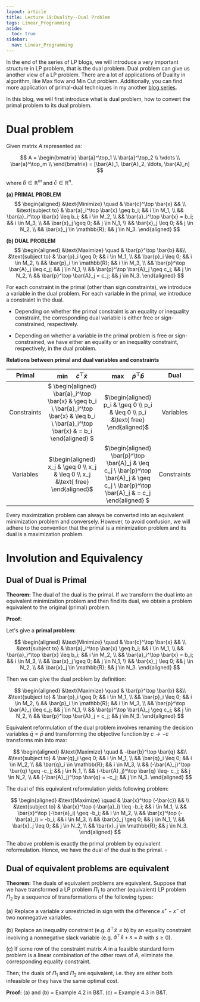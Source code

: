 ```yaml
---
layout: article
title: Lecture 19:Duality--Dual Problem
tags: Linear_Programming
aside:
  toc: true
sidebar:
  nav: Linear_Programming
---
```


In the end of the series of LP blogs, we will introduce a very important structure in LP problem, that is the dual problem. Dual problem can give us another view of a LP problem. There are a lot of applications of Duality in algorithm, like Max flow and Min Cut problem. Additionally, you can find more application of primal-dual techniques in my another [blog series](https://wu-haonan.github.io/2023/09/27/ADA_Lec_11.html).   



In this blog, we will first introduce what is dual problem, how to convert the primal problem to its dual problem.

<!--more-->

# Dual problem

Given matrix $A$ represented as:

$$
A = 
\begin{bmatrix}
\bar{a}^\top_1 \\
\bar{a}^\top_2 \\
\vdots \\
\bar{a}^\top_m \\
\end{bmatrix}
= [\bar{A}_1, \bar{A}_2, \ldots, \bar{A}_n]
$$

where $\bar{b} \in \mathbb{R}^m$ and $\bar{c} \in \mathbb{R}^n$.

**(a) PRIMAL PROBLEM**
$$
\begin{aligned}
&\text{Minimize} \quad & \bar{c}^\top \bar{x} && \\
&\text{subject to} & \bar{a}_i^\top \bar{x} \geq b_i; && i \in M_1, \\
&& \bar{a}_i^\top \bar{x} \leq b_i; && i \in M_2, \\
&& \bar{a}_i^\top \bar{x} = b_i; && i \in M_3, \\
&& \bar{x}_j \geq 0; && j \in N_1, \\
&& \bar{x}_j \leq 0; && j \in N_2, \\
&& \bar{x}_j \in \mathbb{R}; && j \in N_3.
\end{aligned}
$$

**(b) DUAL PROBLEM**
$$
\begin{aligned}
&\text{Maximize} \quad & \bar{p}^\top \bar{b} &&\\
&\text{subject to} & \bar{p}_i \geq 0; && i \in M_1, \\
&& \bar{p}_i \leq 0; && i \in M_2, \\
&& \bar{p}_i \in \mathbb{R}; && i \in M_3, \\
&& \bar{p}^\top \bar{A}_j \leq c_j; && j \in N_1, \\
&& \bar{p}^\top \bar{A}_j \geq c_j; && j \in N_2, \\
&& \bar{p}^\top \bar{A}_j = c_j; && j \in N_3.
\end{aligned}
$$

For each constraint in the primal (other than sign constraints), we introduce a variable in the dual problem. For each variable in the primal, we introduce a constraint in the dual. 

* Depending on whether the primal constraint is an equality or inequality constraint, the corresponding dual variable is either free or sign-constrained, respectively.

* Depending on whether a variable in the primal problem is free or sign-constrained, we have either an equality or an inequality constraint, respectively, in the dual problem.

**Relations between primal and dual variables and constraints**

| Primal | $\min \quad \bar{c}^\top \bar{x}$ | $\max \quad \bar{p}^\top \bar{b}$ | Dual |
|:------:|:-:|:-:|:----:|
| Constraints | $ \begin{aligned} \bar{a}_i^\top \bar{x} & \geq b_i \\ \bar{a}_i^\top \bar{x} & \leq b_i \\ \bar{a}_i^\top \bar{x} & = b_i \end{aligned} $ |$\begin{aligned} p_i & \geq 0 \\ p_i & \leq 0 \\ p_i &\text{ free}   \end{aligned}$|Variables|
| Variables | $\begin{aligned} x_j & \geq 0 \\ x_j & \leq 0 \\ x_j &\text{ free}   \end{aligned}$ |$\begin{aligned} \bar{p}^\top \bar{A}_j & \leq c_j \\ \bar{p}^\top \bar{A}_j & \geq c_j \\ \bar{p}^\top \bar{A}_j & = c_j \end{aligned} $ |Constraints |

Every maximization problem can always be converted into an equivalent minimization problem and conversely. However, to avoid confusion, we will adhere to the convention that the primal is a minimization problem and its dual is a maximization problem.

# Involution and Equivalency

## Dual of Dual is Primal

**Theorem:** The dual of the dual is the primal. If we transform the dual into an equivalent minimization problem and then find its dual, we obtain a problem equivalent to the original (primal) problem.

**Proof:**

Let's give a **primal problem**:

$$
\begin{aligned}
&\text{Minimize} \quad & \bar{c}^\top \bar{x} && \\
&\text{subject to} & \bar{a}_i^\top \bar{x} \geq b_i; && i \in M_1, \\
&& \bar{a}_i^\top \bar{x} \leq b_i; && i \in M_2, \\
&& \bar{a}_i^\top \bar{x} = b_i; && i \in M_3, \\
&& \bar{x}_j \geq 0; && j \in N_1, \\
&& \bar{x}_j \leq 0; && j \in N_2, \\
&& \bar{x}_j \in \mathbb{R}; && j \in N_3.
\end{aligned}
$$

Then we can give the dual problem by definition:

$$
\begin{aligned}
&\text{Maximize} \quad & \bar{p}^\top \bar{b} &&\\
&\text{subject to} & \bar{p}_i \geq 0; && i \in M_1, \\
&& \bar{p}_i \leq 0; && i \in M_2, \\
&& \bar{p}_i \in \mathbb{R}; && i \in M_3, \\
&& \bar{p}^\top \bar{A}_j \leq c_j; && j \in N_1, \\
&& \bar{p}^\top \bar{A}_j \geq c_j; && j \in N_2, \\
&& \bar{p}^\top \bar{A}_j = c_j; && j \in N_3.
\end{aligned}
$$

Equivalent reformulation of the dual problem involves renaming the decision variables $\bar{q} = \bar{p}$ and transforming the objective function by $c \rightarrow -c$ transforms min into max:

$$
\begin{aligned}
&\text{Maximize} \quad & -\bar{b}^\top \bar{q} &&\\
&\text{subject to} & \bar{q}_i \geq 0; && i \in M_1, \\
&& \bar{q}_i \leq 0; && i \in M_2, \\
&& \bar{q}_i \in \mathbb{R}; && i \in M_3, \\
&& (-\bar{A}_j)^\top \bar{q}  \geq -c_j; && j \in N_1, \\
&& (-\bar{A}_j)^\top \bar{q}  \leq- c_j; && j \in N_2, \\
&& (-\bar{A}_j)^\top \bar{q}  = -c_j; && j \in N_3.
\end{aligned}
$$

The dual of this equivalent reformulation yields following problem:

$$
\begin{aligned}
&\text{Maximize} \quad & \bar{x}^\top (-\bar{c}) && \\
&\text{subject to} &  \bar{x}^\top (-\bar{a}_i) \leq -b_i; && i \in M_1, \\
&& \bar{x}^\top (-\bar{a}_i) \geq -b_i; && i \in M_2, \\
&& \bar{x}^\top (-\bar{a}_i) = -b_i; && i \in M_3, \\
&& \bar{x}_j \geq 0; && j \in N_1, \\
&& \bar{x}_j \leq 0; && j \in N_2, \\
&& \bar{x}_j \in \mathbb{R}; && j \in N_3.
\end{aligned}
$$

The above problem is exactly the primal problem by equivalent reformulation. Hence, we have the dual of the dual is the primal. $\square$

## Dual of equivalent problems are equivalent

**Theorem:** The duals of equivalent problems are equivalent. Suppose that we have transformed a LP problem $\Pi_1$ to another (equivalent) LP problem $\Pi_2$ by a sequence of transformations of the following types:

(a) Replace a variable $x$ unrestricted in sign with the difference $x^+ - x^-$ of two nonnegative variables.

(b) Replace an inequality constraint (e.g. $\bar{a}^\top \bar{x} \leq b$) by an equality constraint involving a nonnegative slack variable (e.g. $\bar{a}^\top \bar{x} + s = b$ with $s \geq 0$).

(c) If some row of the constraint matrix $A$ in a feasible standard form problem is a linear combination of the other rows of $A$, eliminate the corresponding equality constraint.

Then, the duals of $\Pi_1$ and $\Pi_2$ are equivalent, i.e. they are either both infeasible or they have the same optimal cost.

**Proof:** (a) and (b) = Example 4.2 in B&T. (c) = Example 4.3 in B&T.

